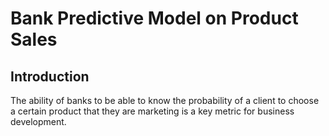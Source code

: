 # Bank Predictive Model on Product Sales

## Introduction
The ability of banks to be able to know the probability of a client to choose a certain product that they are marketing is a key metric for business development.

